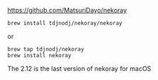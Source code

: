 https://github.com/MatsuriDayo/nekoray

```shell
brew install tdjnodj/nekoray/nekoray
```

or

```shell
brew tap tdjnodj/nekoray
brew install nekoray
```
The 2.12 is the last version of nekoray for macOS
